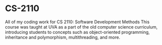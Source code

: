 # CS-2110
All of my coding work for CS 2110: Software Development Methods
This course was taught at UVA as a part of the old computer science curriculum, introducing students to concepts such as object-oriented programming, inheritance and polymorphism, multithreading, and more.
